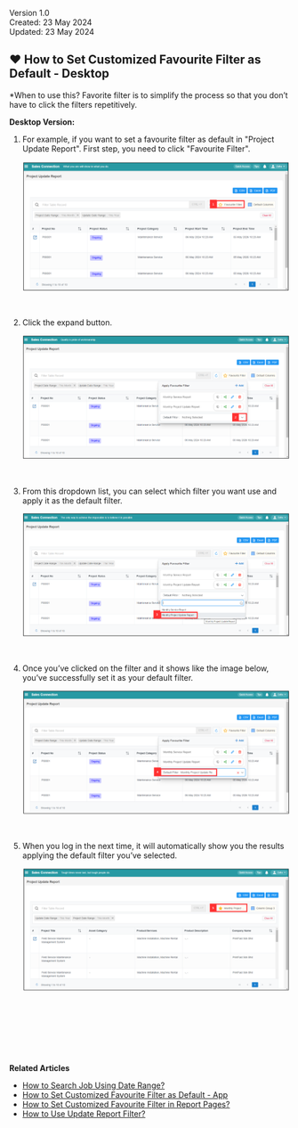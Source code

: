 Version 1.0<br>
Created: 23 May 2024<br>
Updated: 23 May 2024<br>
## ❤ How to Set Customized Favourite Filter as Default - Desktop<br>

*When to use this? Favorite filter is to simplify the process so that you don’t have to click the filters repetitively.<br>

**Desktop Version:**<br>

1. For example, if you want to set a favourite filter as default in "Project Update Report". First step, you need to click "Favourite Filter".

   <p align="center">
     <img src="img/How_to_Set_Customize_Favourite_Filter_as_default_Step_1.png" alt="Set Customized Favourite FIlter as default Step 1">
   </p><br>

2. Click the expand button.

   <p align="center">
     <img src="img/How_to_Set_Customize_Favourite_Filter_as_default_Step_2.png" alt="Set Customized Favourite FIlter as default Step 2">
   </p><br>

3. From this dropdown list, you can select which filter you want use and apply it as the default filter. 

   <p align="center">
     <img src="img/How_to_Set_Customize_Favourite_Filter_as_default_Step_3.png" alt="Set Customized Favourite FIlter as default Step 3">
   </p><br>

4. Once you’ve clicked on the filter and it shows like the image below, you’ve successfully set it as your default filter.

   <p align="center">
     <img src="img/How_to_Set_Customize_Favourite_Filter_as_default_Step_4.png" alt="Set Customized Favourite FIlter as default Step 4">
   </p><br>

6. When you log in the next time, it will automatically show you the results applying the default filter you’ve selected.

   <p align="center">
     <img src="img/How_to_Set_Customize_Favourite_Filter_as_default_Result.png" alt="Set Customized Favourite FIlter as default Step 5">
   </p><br><br>

<br><br><br>

**Related Articles**<br>
- [How to Search Job Using Date Range?](Job_Filter_by_Date_Range.md)
- [How to Set Customized Favourite Filter as Default - App ](Default_Favourite_Filter_App.md)
- [How to Set Customized Favourite Filter in Report Pages?](Customize_Filter_in_Report_Pages.md)
- [How to Use Update Report Filter?](Job_Update_Report_Filter.md)

